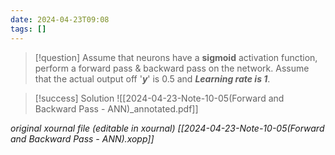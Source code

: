 ```yaml
---
date: 2024-04-23T09:08
tags: []
---
```

>[!question] 
>Assume that neurons have a **sigmoid** activation function, perform a forward pass & backward pass on the network. Assume that the actual output off '***y***' is 0.5 and ***Learning rate is 1***.

>[!success] Solution
>![[2024-04-23-Note-10-05(Forward and Backward Pass - ANN)_annotated.pdf]]

*original xournal file (editable in xournal)*
*[[2024-04-23-Note-10-05(Forward and Backward Pass - ANN).xopp]]*